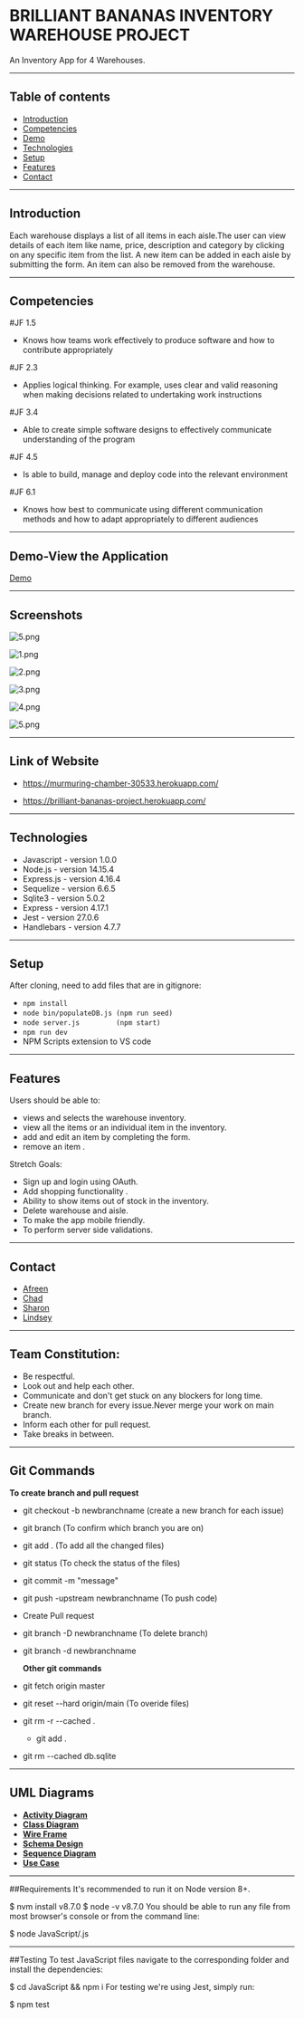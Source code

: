 # BRILLIANT BANANAS INVENTORY WAREHOUSE PROJECT
An Inventory App for 4 Warehouses. 

---


## Table of contents

- [Introduction](#introduction)
- [Competencies](#competencies)
- [Demo](#demo)
- [Technologies](#technologies)
- [Setup](#setup)
- [Features](#features)
- [Contact](#contact)

---

## Introduction

Each warehouse displays a list of all items in each aisle.The user can view details of each item like name, price, description and category by clicking on any specific item from the list. A new item can be added in each aisle by submitting the form. An item can also be removed from the warehouse.

---

## Competencies

#JF 1.5

- Knows how teams work effectively to produce software and how to contribute appropriately

#JF 2.3

- Applies logical thinking. For example, uses clear and valid reasoning when making decisions related to undertaking work
  instructions

#JF 3.4

- Able to create simple software designs to effectively communicate understanding of the program

#JF 4.5

- Is able to build, manage and deploy code into the relevant environment

#JF 6.1

- Knows how best to communicate using different communication methods and how to adapt appropriately to different audiences
---

## Demo-View the Application 

[Demo](https://murmuring-chamber-30533.herokuapp.com/)

---

## Screenshots
![5.png](./banana-images/banana1.png)

![1.png](./banana-images/warehouse1.png)

![2.png](./banana-images/single-view.png)

![3.png](./banana-images/toy-add.png)

![4.png](./banana-images/toy-add1.png)

![5.png](./banana-images/edit-toy-mag.png)


---

## Link of Website

- https://murmuring-chamber-30533.herokuapp.com/

- https://brilliant-bananas-project.herokuapp.com/

---

## Technologies

- Javascript - version 1.0.0
- Node.js - version 14.15.4
- Express.js - version 4.16.4
- Sequelize - version 6.6.5
- Sqlite3 -  version 5.0.2
- Express - version 4.17.1
- Jest - version 27.0.6
- Handlebars - version 4.7.7

---

## Setup

After cloning, need to add files that are in gitignore:

- `npm install`
- `node bin/populateDB.js (npm run seed)`
- `node server.js         (npm start)`
- `npm run dev`
- NPM Scripts extension to VS code 


---

## Features

Users should be able to:

- views and selects the warehouse inventory.
- view all the items or an individual item in the inventory. 
- add and edit an item by completing the form.
- remove an item .

Stretch Goals:

- Sign up and login using OAuth.
- Add shopping functionality .
- Ability to show items out of stock in the inventory.
- Delete warehouse and aisle.
- To make the app mobile friendly.
- To perform server side validations.

---

## Contact

- [Afreen](https://github.com/afreensafdar)
- [Chad](https://github.com/)
- [Sharon](https://github.com/)
- [Lindsey](https://github.com/)

---

## Team Constitution:
- Be respectful.
- Look out and help each other.
- Communicate and don't get stuck on any blockers for long time.
- Create new branch for every issue.Never merge your work on main branch.
- Inform each other for pull request.
- Take breaks in between.

---

## Git Commands

 **To create branch and pull request**
- git checkout -b newbranchname (create a new branch for each issue) 
- git branch (To confirm which branch you are on)
- git add . (To add all the changed files) 
- git status (To check the status of the files) 
- git commit -m "message"
- git push -upstream newbranchname (To push code)
- Create Pull request 
- git branch -D newbranchname (To delete branch)
- git branch -d newbranchname

  **Other git commands**
- git fetch origin master
- git reset --hard origin/main (To overide files)
- git rm -r --cached . 
     - git add .
- git rm --cached db.sqlite

---

 ## UML Diagrams
   - **[Activity Diagram](./UML/activitydiagram/)**
   - **[Class Diagram](./UML/Warehouse%20UML/classdiagram.png/)**
   - **[Wire Frame](./UML/wireframe/)**
   - **[Schema Design](./UML/Warehouse%20UML/schemadesign.png/)**
   - **[Sequence Diagram](./UML/Warehouse%20UML/sequence.png/)**
   - **[Use Case](./UML/Warehouse%20UML/usecase.png/)**
                 

---
##Requirements
It's recommended to run it on Node version 8+.

$ nvm install v8.7.0
$ node -v
v8.7.0
You should be able to run any file from most browser's console or from the command line:

$ node JavaScript/<file>.js

---
##Testing
To test JavaScript files navigate to the corresponding folder and install the dependencies:

$ cd JavaScript && npm i
For testing we're using Jest, simply run:

$ npm test

